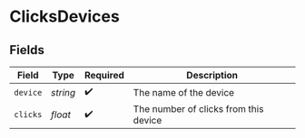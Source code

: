 # ClicksDevices


## Fields

| Field                                 | Type                                  | Required                              | Description                           |
| ------------------------------------- | ------------------------------------- | ------------------------------------- | ------------------------------------- |
| `device`                              | *string*                              | :heavy_check_mark:                    | The name of the device                |
| `clicks`                              | *float*                               | :heavy_check_mark:                    | The number of clicks from this device |